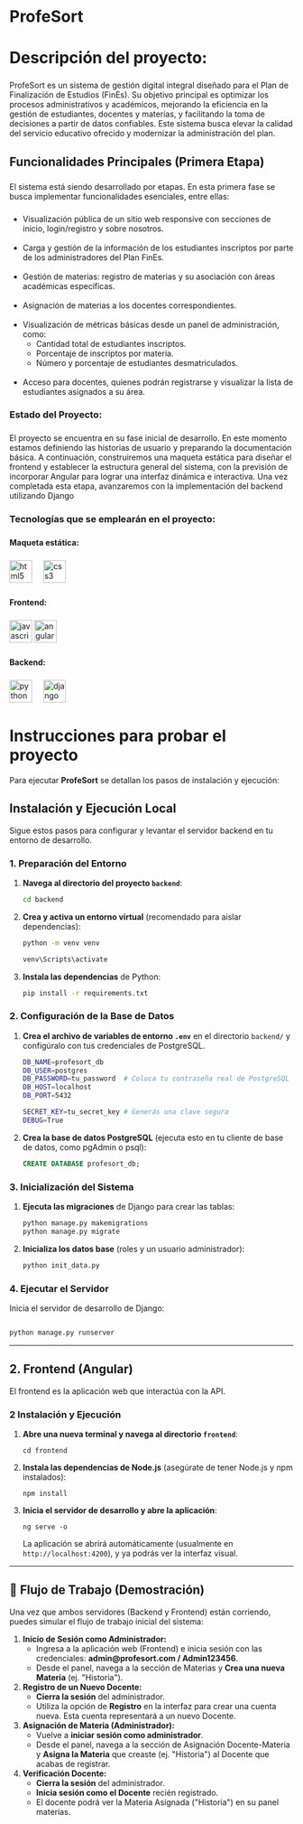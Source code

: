﻿# ProfeSort
<h1 align="left">Descripción del proyecto:</h1>

###

<p align="left">ProfeSort es un sistema de gestión digital integral diseñado para el Plan de Finalización de Estudios (FinEs). Su objetivo principal es optimizar los procesos administrativos y académicos, mejorando la eficiencia en la gestión de estudiantes, docentes y materias, y facilitando la toma de decisiones a partir de datos confiables. Este sistema busca elevar la calidad del servicio educativo ofrecido y modernizar la administración del plan.</p>

###

<h2 align="left">Funcionalidades Principales (Primera Etapa)</h2>

###

<p align="left">El sistema está siendo desarrollado por etapas. En esta primera fase se busca implementar funcionalidades esenciales, entre ellas:</p>

###

<ul align="left">
  <li>Visualización pública de un sitio web responsive con secciones de inicio, login/registro y sobre nosotros.</li><br>
  <li>Carga y gestión de la información de los estudiantes inscriptos por parte de los administradores del Plan FinEs.</li><br>
  <li>Gestión de materias: registro de materias y su asociación con áreas académicas específicas.</li><br>
  <li>Asignación de materias a los docentes correspondientes.</li><br>
  <li>Visualización de métricas básicas desde un panel de administración, como:
    <ul>
      <li>Cantidad total de estudiantes inscriptos.</li>
      <li>Porcentaje de inscriptos por materia.</li>
      <li>Número y porcentaje de estudiantes desmatriculados.</li>
    </ul>
  </li><br>
  <li>Acceso para docentes, quienes podrán registrarse y visualizar la lista de estudiantes asignados a su área.</li>
</ul>

###

<h3 align="left">Estado del Proyecto:</h3>

###

<p align="left">El proyecto se encuentra en su fase inicial de desarrollo. En este momento estamos definiendo las historias de usuario y preparando la documentación básica. A continuación, construiremos una maqueta estática para diseñar el frontend y establecer la estructura general del sistema, con la previsión de incorporar Angular para lograr una interfaz dinámica e interactiva. Una vez completada esta etapa, avanzaremos con la implementación del backend utilizando Django</p>

###

###

<h3 align="left">Tecnologías que se emplearán en el proyecto:</h3>

###

<h4 align="left">Maqueta estática:</h4>

###

<div align="left">
  <img src="https://cdn.jsdelivr.net/gh/devicons/devicon/icons/html5/html5-original.svg" height="40" alt="html5 logo"  />
  <img width="12" />
  <img src="https://cdn.jsdelivr.net/gh/devicons/devicon/icons/css3/css3-original.svg" height="40" alt="css3 logo"  />
</div>

###

<h4 align="left">Frontend:</h4>

###

<div align="left">
  <img src="https://cdn.jsdelivr.net/gh/devicons/devicon/icons/javascript/javascript-original.svg" height="40" alt="javascript logo"/>
  <img src="https://cdn.jsdelivr.net/gh/devicons/devicon/icons/angularjs/angularjs-original.svg" height="40" alt="angularjs logo"  />
</div>

###

<h4 align="left">Backend:</h4>

###

<div align="left">
  <img src="https://cdn.jsdelivr.net/gh/devicons/devicon/icons/python/python-original.svg" height="40" alt="python logo"  />
  <img width="12" />
  <img src="https://cdn.jsdelivr.net/gh/devicons/devicon/icons/django/django-plain.svg" height="40" alt="django logo"  />
</div>

###

# Instrucciones para probar el proyecto

Para ejecutar **ProfeSort** se detallan los pasos de instalación y ejecución:

## Instalación y Ejecución Local

Sigue estos pasos para configurar y levantar el servidor backend en tu entorno de desarrollo.

### 1. Preparación del Entorno

1.  **Navega al directorio del proyecto `backend`**:
    ```bash
    cd backend
    ```

2.  **Crea y activa un entorno virtual** (recomendado para aislar dependencias):
    ```bash
    python -m venv venv
    ```

     ```bash
    venv\Scripts\activate
    ```
    

4.  **Instala las dependencias** de Python:
    ```bash
    pip install -r requirements.txt
    ```

### 2. Configuración de la Base de Datos

1.  **Crea el archivo de variables de entorno `.env`** en el directorio `backend/` y configúralo con tus credenciales de PostgreSQL.

    ```bash
    DB_NAME=profesort_db
    DB_USER=postgres
    DB_PASSWORD=tu_password  # Coloca tu contraseña real de PostgreSQL
    DB_HOST=localhost
    DB_PORT=5432
    
    SECRET_KEY=tu_secret_key # Generás una clave segura
    DEBUG=True
    ```

2.  **Crea la base de datos PostgreSQL** (ejecuta esto en tu cliente de base de datos, como pgAdmin o psql):
    ```sql
    CREATE DATABASE profesort_db;
    ```

### 3. Inicialización del Sistema

1.  **Ejecuta las migraciones** de Django para crear las tablas:
    ```bash
    python manage.py makemigrations
    python manage.py migrate
    ```

2.  **Inicializa los datos base** (roles y un usuario administrador):
    ```bash
    python init_data.py
    ```

### 4. Ejecutar el Servidor

Inicia el servidor de desarrollo de Django:

```bash

python manage.py runserver
```

-----------
<h2>2. Frontend (Angular)</h2>
<p>El frontend es la aplicación web que interactúa con la API.</p>

<h3>2 Instalación y Ejecución</h3>

<ol>
    <li>
        <strong>Abre una nueva terminal y navega al directorio <code>frontend</code></strong>:
        <pre><code class="bash">cd frontend</code></pre>
    </li>
    <li>
        <strong>Instala las dependencias de Node.js</strong> (asegúrate de tener Node.js y npm instalados):
        <pre><code class="bash">npm install</code></pre>
    </li>
    <li>
        <strong>Inicia el servidor de desarrollo y abre la aplicación</strong>:
        <pre><code class="bash">ng serve -o</code></pre>
        <p>La aplicación se abrirá automáticamente (usualmente en <code>http://localhost:4200</code>), y ya podrás ver la interfaz visual.</p>
    </li>
</ol>

<hr>

<h2>🏃 Flujo de Trabajo (Demostración)</h2>
<p>Una vez que ambos servidores (Backend y Frontend) están corriendo, puedes simular el flujo de trabajo inicial del sistema:</p>

<ol>
    <li>
        <strong>Inicio de Sesión como Administrador:</strong>
        <ul>
            <li>Ingresa a la aplicación web (Frontend) e inicia sesión con las credenciales: <strong>admin@profesort.com / Admin123456</strong>.</li>
            <li>Desde el panel, navega a la sección de Materias y <strong>Crea una nueva Materia</strong> (ej. "Historia").</li>
        </ul>
    </li>
    <li>
        <strong>Registro de un Nuevo Docente:</strong>
        <ul>
            <li><strong>Cierra la sesión</strong> del administrador.</li>
            <li>Utiliza la opción de <strong>Registro</strong> en la interfaz para crear una cuenta nueva. Esta cuenta representará a un nuevo Docente.</li>
        </ul>
    </li>
    <li>
        <strong>Asignación de Materia (Administrador):</strong>
        <ul>
            <li>Vuelve a <strong>iniciar sesión como administrador</strong>.</li>
            <li>Desde el panel, navega a la sección de Asignación Docente-Materia y <strong>Asigna la Materia</strong> que creaste (ej. "Historia") al Docente que acabas de registrar.</li>
        </ul>
    </li>
    <li>
        <strong>Verificación Docente:</strong>
        <ul>
            <li><strong>Cierra la sesión</strong> del administrador.</li>
            <li><strong>Inicia sesión como el Docente</strong> recién registrado.</li>
            <li>El docente podrá ver la Materia Asignada ("Historia") en su panel materias.</li>
        </ul>
    </li>
</ol>
